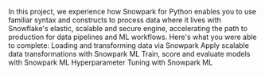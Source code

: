 In this project,  we experience how Snowpark for Python enables you to use familiar syntax and constructs to process data where it lives with Snowflake's elastic, scalable and secure engine, accelerating the path to production for data pipelines and ML workflows. Here's what you were able to complete:
Loading and transforming data via Snowpark
Apply scalable data transformations with Snowpark ML
Train, score and evaluate models with Snowpark ML
Hyperparameter Tuning with Snowpark ML
